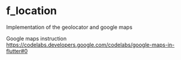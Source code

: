 # f_location

Implementation of the geolocator and google maps

Google maps instruction
https://codelabs.developers.google.com/codelabs/google-maps-in-flutter#0
